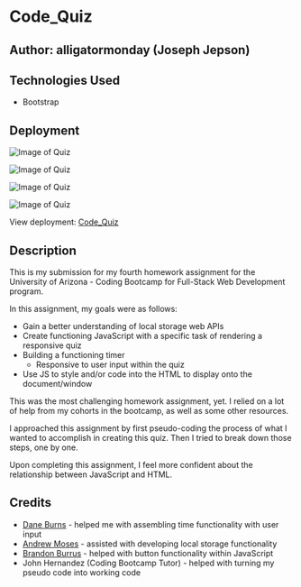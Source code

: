 # Code_Quiz

## Author: alligatormonday (Joseph Jepson)

## Technologies Used

* Bootstrap

## Deployment

![Image of Quiz](https://i.imgur.com/MYnDUPo.png)

![Image of Quiz](https://i.imgur.com/YRkTd5S.png)

![Image of Quiz](https://i.imgur.com/teg98Zs.png)

![Image of Quiz](https://i.imgur.com/6DX5m2n.png)

View deployment: [Code_Quiz](https://alligatormonday.github.io/Code_Quiz/index.html)

## Description

This is my submission for my fourth homework assignment for the University of Arizona - Coding Bootcamp for Full-Stack Web Development program.

In this assignment, my goals were as follows:

* Gain a better understanding of local storage web APIs
* Create functioning JavaScript with a specific task of rendering a responsive quiz 
* Building a functioning timer
    * Responsive to user input within the quiz
* Use JS to style and/or code into the HTML to display onto the document/window

This was the most challenging homework assignment, yet. I relied on a lot of help from my cohorts in the bootcamp, as well as some other resources.

I approached this assignment by first pseudo-coding the process of what I wanted to accomplish in creating this quiz. Then I tried to break down those steps, one by one. 

Upon completing this assignment, I feel more confident about the relationship between JavaScript and HTML.

## Credits

* [Dane Burns](https://github.com/daneburns) - helped me with assembling time functionality with user input
* [Andrew Moses](https://github.com/andrewmosesdrive) - assisted with developing local storage functionality
* [Brandon Burrus](https://github.com/BrandonBurrus) - helped with button functionality within JavaScript
* John Hernandez (Coding Bootcamp Tutor) - helped with turning my pseudo code into working code


